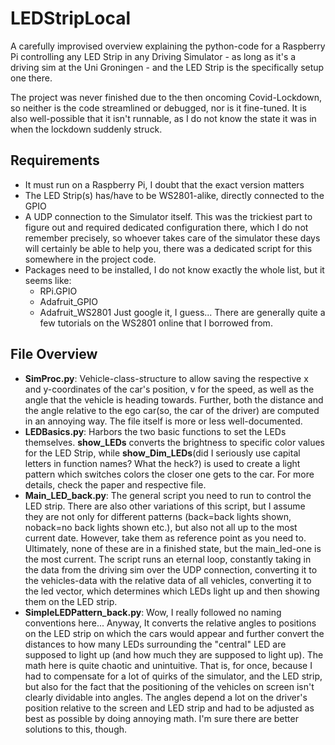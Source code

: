 # LEDStripLocal

A carefully improvised overview explaining the python-code for a Raspberry Pi controlling any LED Strip in any Driving Simulator - as long as it's a driving sim at the Uni Groningen - and the LED Strip is the specifically setup one there.

The project was never finished due to the then oncoming Covid-Lockdown, so neither is the code streamlined or debugged, nor is it fine-tuned. It is also well-possible that it isn't runnable, as I do not know the state it was in when the lockdown suddenly struck.

## Requirements

- It must run on a Raspberry Pi, I doubt that the exact version matters
- The LED Strip(s) has/have to be WS2801-alike, directly connected to the GPIO
- A UDP connection to the Simulator itself. This was the trickiest part to figure out and required dedicated configuration there, which I do not remember precisely, so whoever takes care of the simulator these days will certainly be able to help you, there was a dedicated script for this somewhere in the project code.
- Packages need to be installed, I do not know exactly the whole list, but it seems like:
    - RPi.GPIO
    - Adafruit_GPIO
    - Adafruit_WS2801
    Just google it, I guess... There are generally quite a few tutorials on the WS2801 online that I borrowed from.

## File Overview

- **SimProc.py**: Vehicle-class-structure to allow saving the respective x and y-coordinates of the car's position, v for the speed, as well as the angle that the vehicle is heading towards. Further, both the distance and the angle relative to the ego car(so, the car of the driver) are computed in an annoying way. The file itself is more or less well-documented. 
- **LEDBasics.py**: Harbors the two basic functions to set the LEDs themselves. **show_LEDs** converts the brightness to specific color values for the LED Strip, while **show_Dim_LEDs**(did I seriously use capital letters in function names? What the heck?) is used to create a light pattern which switches colors the closer one gets to the car. For more details, check the paper and respective file.
- **Main_LED_back.py**: The general script you need to run to control the LED strip. There are also other variations of this script, but I assume they are not only for different patterns (back=back lights shown, noback=no back lights shown etc.), but also not all up to the most current date. However, take them as reference point as you need to. Ultimately, none of these are in a finished state, but the main_led-one is the most current. The script runs an eternal loop, constantly taking in the data from the driving sim over the UDP connection, converting it to the vehicles-data with the relative data of all vehicles, converting it to the led vector, which determines which LEDs light up and then showing them on the LED strip.
- **SimpleLEDPattern_back.py**: Wow, I really followed no naming conventions here... Anyway, It converts the relative angles to positions on the LED strip on which the cars would appear and further convert the distances to how many LEDs surrounding the "central" LED are supposed to light up (and how much they are supposed to light up). The math here is quite chaotic and unintuitive. That is, for once, because I had to compensate for a lot of quirks of the simulator, and the LED strip, but also for the fact that the positioning of the vehicles on screen isn't clearly dividable into angles. The angles depend a lot on the driver's position relative to the screen and LED strip and had to be adjusted as best as possible by doing annoying math. I'm sure there are better solutions to this, though.
